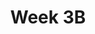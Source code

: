 ---
published: true
layout: post
title: Week 3B
category: 
  - ahac
  - Advanced HTML & CSS
tag: "AHAC"
name: "week3b"
---